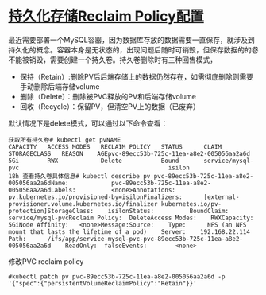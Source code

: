 # [持久化存储Reclaim Policy配置](https://blog.csdn.net/haiziccc/article/details/105220237)

最近需要部署一个MySQL容器，因为数据库存放的数据需要一直保存，就涉及到持久化的概念。容器本身是无状态的，出现问题后随时可销毁，但保存数据的的卷不能被销毁，需要创建一个持久卷。持久卷删除时有三种回售模式，

*   保持（Retain）:删除PV后后端存储上的数据仍然存在，如需彻底删除则需要手动删除后端存储volume
*   删除（Delete）：删除被PVC释放的PV和后端存储volume
*   回收（Recycle）：保留PV，但清空PV上的数据（已废弃）

默认情况下是delete模式，可以通过以下命令查看：

    获取所有持久卷# kubectl get pvNAME                                       CAPACITY   ACCESS MODES   RECLAIM POLICY   STATUS      CLAIM                                                           STORAGECLASS   REASON    AGEpvc-89ecc53b-725c-11ea-a8e2-005056aa2a6d   5Gi        RWX            Delete           Bound       service/mysql-pvc                                          isilon                   18h 查看持久卷具体信息# kubectl describe pv pvc-89ecc53b-725c-11ea-a8e2-005056aa2a6dName:            pvc-89ecc53b-725c-11ea-a8e2-005056aa2a6dLabels:          <none>Annotations:     pv.kubernetes.io/provisioned-by=isilonFinalizers:      [external-provisioner.volume.kubernetes.io/finalizer kubernetes.io/pv-protection]StorageClass:    isilonStatus:          BoundClaim:           service/mysql-pvcReclaim Policy:  DeleteAccess Modes:    RWXCapacity:        5GiNode Affinity:   <none>Message:Source:    Type:      NFS (an NFS mount that lasts the lifetime of a pod)    Server:    192.168.22.114    Path:      /ifs/app/service-mysql-pvc-pvc-89ecc53b-725c-11ea-a8e2-005056aa2a6d    ReadOnly:  falseEvents:        <none>

修改PVC reclaim policy

    #kubectl patch pv pvc-89ecc53b-725c-11ea-a8e2-005056aa2a6d -p '{"spec":{"persistentVolumeReclaimPolicy":"Retain"}}'